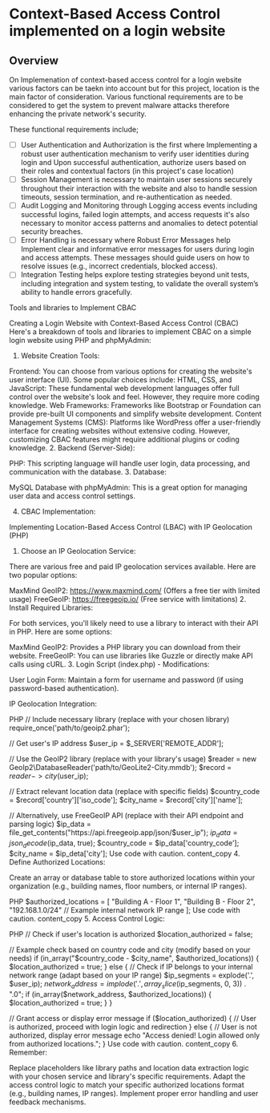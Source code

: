 # Context-Based Access Control implemented on a login website

## Overview
On Implemenation of context-based access control for a login website various factors can be taekn into account but for this project, location is the main factor of consideration. Various functional requirements are to be considered to get the system to prevent malware attacks therefore enhancing the private network's security.

These functional requirements include;
- [ ] User Authentication and Authorization is the first where Implementing a robust user authentication mechanism to 
      verify user identities during login and Upon successful authentication, authorize users based on their roles and 
      contextual factors (in this project's case location)
- [ ] Session Management is necessary to maintain user sessions securely throughout their interaction with the website 
      and also to handle session timeouts, session termination, and re-authentication as needed.
- [ ] Audit Logging and Monitoring through Logging access events including successful logins, failed login attempts, and 
      access requests it's also necessary to monitor access patterns and anomalies to detect potential security breaches.
- [ ] Error Handling is necessary where Robust Error Messages help Implement clear and informative error messages for 
      users during login and access attempts. These messages should guide users on how to resolve issues (e.g., 
      incorrect credentials, blocked access).
- [ ] Integration Testing helps explore testing strategies beyond unit tests, including integration and system testing, 
      to validate the overall system’s ability to handle errors gracefully.

Tools and libraries to Implement CBAC


Creating a Login Website with Context-Based Access Control (CBAC)
Here's a breakdown of tools and libraries to implement CBAC on a simple login website using PHP and phpMyAdmin:

1. Website Creation Tools:

Frontend: You can choose from various options for creating the website's user interface (UI). Some popular choices include:
HTML, CSS, and JavaScript: These fundamental web development languages offer full control over the website's look and feel. However, they require more coding knowledge.
Web Frameworks: Frameworks like Bootstrap or Foundation can provide pre-built UI components and simplify website development.
Content Management Systems (CMS): Platforms like WordPress offer a user-friendly interface for creating websites without extensive coding. However, customizing CBAC features might require additional plugins or coding knowledge.
2. Backend (Server-Side):

PHP: This scripting language will handle user login, data processing, and communication with the database.
3. Database:

MySQL Database with phpMyAdmin: This is a great option for managing user data and access control settings.




4. CBAC Implementation:


Implementing Location-Based Access Control (LBAC) with IP Geolocation (PHP)

1. Choose an IP Geolocation Service:

There are various free and paid IP geolocation services available. Here are two popular options:

MaxMind GeoIP2: https://www.maxmind.com/ (Offers a free tier with limited usage)
FreeGeoIP: https://freegeoip.io/ (Free service with limitations)
2. Install Required Libraries:

For both services, you'll likely need to use a library to interact with their API in PHP. Here are some options:

MaxMind GeoIP2: Provides a PHP library you can download from their website.
FreeGeoIP: You can use libraries like Guzzle or directly make API calls using cURL.
3. Login Script (index.php) - Modifications:

User Login Form: Maintain a form for username and password (if using password-based authentication).

IP Geolocation Integration:

PHP
// Include necessary library (replace with your chosen library)
require_once('path/to/geoip2.phar');

// Get user's IP address
$user_ip = $_SERVER['REMOTE_ADDR'];

// Use the GeoIP2 library (replace with your library's usage)
$reader = new GeoIp2\DatabaseReader('path/to/GeoLite2-City.mmdb');
$record = $reader->city($user_ip);

// Extract relevant location data (replace with specific fields)
$country_code = $record['country']['iso_code'];
$city_name = $record['city']['name'];

// Alternatively, use FreeGeoIP API (replace with their API endpoint and parsing logic)
$ip_data = file_get_contents("https://api.freegeoip.app/json/$user_ip");
$ip_data = json_decode($ip_data, true);
$country_code = $ip_data['country_code'];
$city_name = $ip_deta['city'];
Use code with caution.
content_copy
4. Define Authorized Locations:

Create an array or database table to store authorized locations within your organization (e.g., building names, floor numbers, or internal IP ranges).

PHP
$authorized_locations = [
  "Building A - Floor 1",
  "Building B - Floor 2",
  "192.168.1.0/24" // Example internal network IP range
];
Use code with caution.
content_copy
5. Access Control Logic:

PHP
// Check if user's location is authorized
$location_authorized = false;

// Example check based on country code and city (modify based on your needs)
if (in_array("$country_code - $city_name", $authorized_locations)) {
  $location_authorized = true;
} else {
  // Check if IP belongs to your internal network range (adapt based on your IP range)
  $ip_segments = explode('.', $user_ip);
  $network_address = implode('.', array_slice($ip_segments, 0, 3)) . ".0";
  if (in_array($network_address, $authorized_locations)) {
    $location_authorized = true;
  }
}

// Grant access or display error message
if ($location_authorized) {
  // User is authorized, proceed with login logic and redirection
} else {
  // User is not authorized, display error message
  echo "Access denied! Login allowed only from authorized locations.";
}
Use code with caution.
content_copy
6. Remember:

Replace placeholders like library paths and location data extraction logic with your chosen service and library's specific requirements.
Adapt the access control logic to match your specific authorized locations format (e.g., building names, IP ranges).
Implement proper error handling and user feedback mechanisms.









<!--
**loxy1235/loxy1235** is a ✨ _special_ ✨ repository because its `README.md` (this file) appears on your GitHub profile.

Here are some ideas to get you started:

- 🔭 I’m currently working on ...
- 🌱 I’m currently learning ...
- 👯 I’m looking to collaborate on ...
- 🤔 I’m looking for help with ...
- 💬 Ask me about ...
- 📫 How to reach me: ...
- 😄 Pronouns: ...
- ⚡ Fun fact: ...
-->
